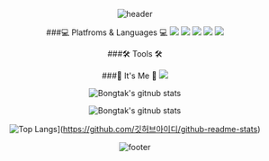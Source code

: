 <div align="center">
 
![header](https://capsule-render.vercel.app/api?type=waving&color=7F7FD5&text=%20Soeun%20%20&height=200&fontSize=50&fontColor=ffffff)

###💻 Platfroms & Languages 💻
<img src="https://img.shields.io/badge/Firebase-FFCA28?style=flat-square&logo=firebase&logoColor=white"/> <img src="https://img.shields.io/badge/Flutter-02569B?style=flat-square&logo=flutter&logoColor=white"/> <img src="https://img.shields.io/badge/C-A8B9CC?style=flat-square&logo=C&logoColor=white"/>
<img src="https://img.shields.io/badge/PostgreSQL-4169E1?style=flat-square&logo=PostgreSQL&logoColor=white"/> <img src="https://img.shields.io/badge/MySQL-4479A1?style=flat-square&logo=MySQL&logoColor=white"/>
  
###🛠️ Tools 🛠️

###🥸 It's Me 🥸
<a href="https://www.instagram.com/sosososo._.eun/"><img src="https://img.shields.io/badge/Instagram-E4405F?style=flat-square&logo=Instagram&logoColor=white"/></a>
  

  
![Bongtak's gitnub stats](https://github-readme-stats.vercel.app/api?username=bongtak&show_icons=true)
  
![Bongtak's gitnub stats](https://github-readme-stats.vercel.app/api?username=bongtak&show_icons=true)
  
![Top Langs](https://github-readme-stats.vercel.app/api/top-langs/?username=bongtak)](https://github.com/깃허브아이디/github-readme-stats)
  
![footer](https://capsule-render.vercel.app/api?section=footer&type=waving&color=7F7FD5)


</div>
